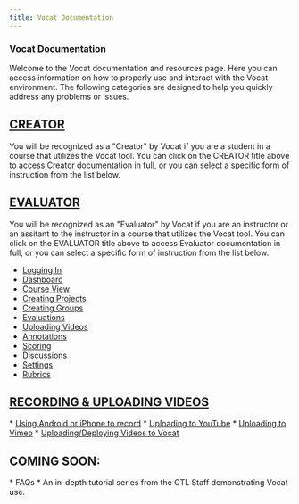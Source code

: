 ```yaml
---
title: Vocat Documentation
---
```


<!-- ANDERSON'S NOTES: I think we should go into Bot Creator and Evaluator sections and impose in-page-links to different parts of the page
(wikipedia style).  This way when someone comes to the documentation page and they want to enact one specific task it will not be hard.-->

<h3 class="section-header">Vocat Documentation</h3>

<p>Welcome to the Vocat documentation and resources page.  Here you can access information on how to properly use
and interact with the Vocat environment.  The following categories are designed to help you quickly
address any problems or issues.</p>

<h2><a href="#">CREATOR</a></h2>
You will be recognized as a "Creator" by Vocat if you are a student in a course that utilizes the Vocat tool.
You can click on the CREATOR title above to access Creator documentation in full, or you can select a
specific form of instruction from the list below.

<h2><a href="evaluator.html">EVALUATOR</a></h2>
You will be recognized as an "Evaluator" by Vocat if you are an instructor or an assitant to the instructor
in a course that utilizes the Vocat tool.
You can	 click on the EVALUATOR title above to access Evaluator documentation in full, or you can select a
specific form of instruction from  the list below.

* <a href="evaluator.html#login">Logging In</a>
* <a href="evaluator.html#dashboard">Dashboard</a>
* <a href="evaluator.html#course">Course View</a>
* <a href="evaluator.html#projects">Creating Projects</a>
* <a href="evaluator.html#groups">Creating Groups</a>
* <a href="evaluator.html#evaluations">Evaluations</a>
* <a href="evaluator.html#videos">Uploading Videos</a>
* <a href="evaluator.html#annotations">Annotations</a>
* <a href="evaluator.html#scoring">Scoring</a>
* <a href="evaluator.html#discussions">Discussions</a>
* <a href="evaluator.html#settings">Settings</a>
* <a href="evaluator.html#rubrics">Rubrics</a>

<h2><a href="#">RECORDING & UPLOADING VIDEOS</a></h2>
* <a href="#">Using Android or iPhone to record</a>
* <a href="#">Uploading to YouTube</a>
* <a href="#">Uploading to Vimeo</a>
* <a href="#">Uploading/Deploying Videos to Vocat</a>

<h2>COMING SOON:</h2>
* FAQs
* An in-depth tutorial series from the CTL Staff demonstrating Vocat use.
